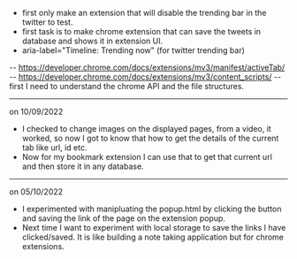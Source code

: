 - first only make an extension that will disable the trending bar in the twitter to test.
- first task is to make chrome extension that can save the tweets in database and shows it in extension UI.
- aria-label="Timeline: Trending now" (for twitter trending bar)

-- https://developer.chrome.com/docs/extensions/mv3/manifest/activeTab/
-- https://developer.chrome.com/docs/extensions/mv3/content_scripts/
-- first I need to understand the chrome API and the file structures.

---

on 10/09/2022

- I checked to change images on the displayed pages, from a video, it worked, so now I got to know that how to get the details of the current tab like url, id etc.
- Now for my bookmark extension I can use that to get that current url and then store it in any database.

---

on 05/10/2022

- I experimented with manipluating the popup.html by clicking the button and saving the link of the page on the extension popup.
- Next time I want to experiment with local storage to save the links I have clicked/saved. It is like building a note taking application but for chrome extensions.
